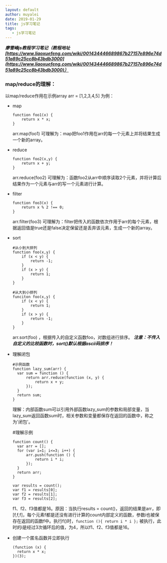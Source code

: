 ```yaml
---
layout: default
author: muyalei
date: 2019-01-29
title: js学习笔记
tags:
   - js学习笔记
---
```


***廖雪峰js教程学习笔记（教程地址[https://www.liaoxuefeng.com/wiki/001434446689867b27157e896e74d51a89c25cc8b43bdb3000](https://www.liaoxuefeng.com/wiki/001434446689867b27157e896e74d51a89c25cc8b43bdb3000)）***

### map/reduce的理解：

以map/reduce作用在示例array  arr = [1,2,3,4,5] 为例：

- map
  ```
  function foo1(x) {
      return x * x;
  }
  ```
  arr.map(foo1) 可理解为：map把foo1作用在arr的每一个元素上并将结果生成一个新的array。

- reduce
  ```
  function foo2(x,y) {
      return x + y;
  }
  ```
  arr.reduce(foo2) 可理解为：函数foo2从arr中顺序读取2个元素，并将计算后结果作为一个元素与arr的写一个元素进行计算。

- filter
  ```
  function foo3(x) {
      return x % 2 !== 0;
  }
  ```
  arr.filter(foo3) 可理解为：filter把传入的函数依次作用于arr的每个元素，根据返回值是true还是false决定保留还是丢弃该元素，生成一个新的array。

- sort
  ```
  #从小到大排列
  function foo(x,y) {
      if (x < y) {
          return -1;
      }
      if (x > y) {
          return 1;
      }
  }
  
  #从大到小排列
  funciton foo(x,y) {
      if (x < y) {
          return 1;
      }
      if (x > y) {
          return -1;
      }
  }
  ```
  arr.sort(foo) ，根据传入的自定义函数foo，对数组进行排序。
  ***注意：不传入自定义的比较函数时，sort()默认根据ascii码排序！***

- 理解闭包
  ```
  #示例函数
  function lazy_sum(arr) {
    var sum = function () {
        return arr.reduce(function (x, y) {
            return x + y;
        });
    }
    return sum;
  }
  ```
  理解：内部函数sum可以引用外部函数lazy_sum的参数和局部变量，当lazy_sum返回函数sum时，相关参数和变量都保存在返回的函数中，称之为'闭包'。

  #理解示例
  ```
  function count() {
    var arr = [];
    for (var i=1; i<=3; i++) {
        arr.push(function () {
            return i * i;
        });
    }
    return arr;
  }

  var results = count();
  var f1 = results[0];
  var f2 = results[1];
  var f3 = results[2];
  ```
  f1、f2、f3值都是16。原因：当执行results = count()，返回的结果是arr，即[f,f,f]，每个元素f都是还没有进行计算的count内部定义的函数，参数i也被保存在返回的函数f中。执行f()时，`function (){ return i * i };` 被执行，此时的i是经过3次循环后的值，为4，所以f1、f2、f3值都是16。

- 创建一个匿名函数并立即执行
  ```
  (function (x) {
    return x * x;
  })(3);
  ```



















